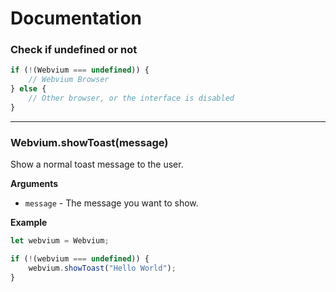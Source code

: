 # Documentation

### Check if undefined or not
```js
if (!(Webvium === undefined)) {
    // Webvium Browser
} else {
    // Other browser, or the interface is disabled
}
```
---------------------------------------

### Webvium.showToast(message)

Show a normal toast message to the user.

__Arguments__

* `message` - The message you want to show.

__Example__

```js
let webvium = Webvium;

if (!(webvium === undefined)) {
    webvium.showToast("Hello World");
}
```
